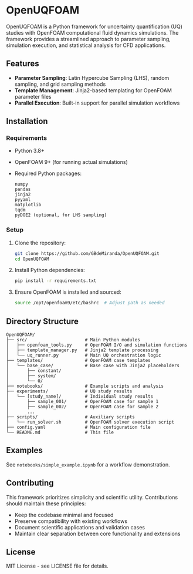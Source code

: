 # OpenUQFOAM

OpenUQFOAM is a Python framework for uncertainty quantification (UQ) studies with OpenFOAM computational fluid dynamics simulations. The framework provides a streamlined approach to parameter sampling, simulation execution, and statistical analysis for CFD applications.

## Features

- **Parameter Sampling**: Latin Hypercube Sampling (LHS), random sampling, and grid sampling methods
- **Template Management**: Jinja2-based templating for OpenFOAM parameter files
- **Parallel Execution**: Built-in support for parallel simulation workflows

## Installation

### Requirements

- Python 3.8+
- OpenFOAM 9+ (for running actual simulations)
- Required Python packages:

  ```
  numpy
  pandas
  jinja2
  pyyaml
  matplotlib
  tqdm
  pyDOE2 (optional, for LHS sampling)
  ```

### Setup

1. Clone the repository:
   ```bash
   git clone https://github.com/GBdeMiranda/OpenUQFOAM.git
   cd OpenUQFOAM
   ```

2. Install Python dependencies:
   ```bash
   pip install -r requirements.txt
   ```

3. Ensure OpenFOAM is installed and sourced:
   ```bash
   source /opt/openfoam9/etc/bashrc  # Adjust path as needed
   ```

## Directory Structure

```
OpenUQFOAM/
├── src/                      # Main Python modules
│   ├── openfoam_tools.py     # OpenFOAM I/O and simulation functions
│   ├── template_manager.py   # Jinja2 template processing
│   └── uq_runner.py          # Main UQ orchestration logic
├── templates/                # OpenFOAM case templates
│   └── base_case/            # Base case with Jinja2 placeholders
│       ├── constant/
│       ├── system/
│       └── 0/
├── notebooks/                # Example scripts and analysis
├── experiments/              # UQ study results
│   └── [study_name]/         # Individual study results
│       ├── sample_001/       # OpenFOAM case for sample 1
│       ├── sample_002/       # OpenFOAM case for sample 2
│       ...
├── scripts/                  # Auxiliary scripts
│   └── run_solver.sh         # OpenFOAM solver execution script
├── config.yaml               # Main configuration file
└── README.md                 # This file
```

## Examples

See `notebooks/simple_example.ipynb` for a workflow demonstration.

## Contributing

This framework prioritizes simplicity and scientific utility. Contributions should maintain these principles:

- Keep the codebase minimal and focused
- Preserve compatibility with existing workflows
- Document scientific applications and validation cases
- Maintain clear separation between core functionality and extensions

## License

MIT License - see LICENSE file for details.